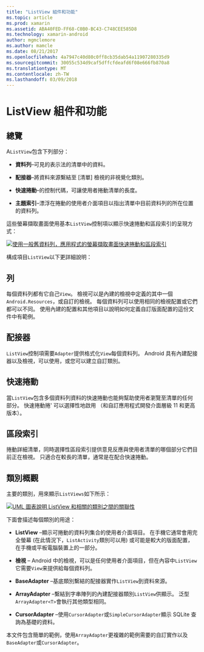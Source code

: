 ```yaml
---
title: "ListView 組件和功能"
ms.topic: article
ms.prod: xamarin
ms.assetid: ABA40FED-FF68-C0B0-BC43-C748CEE585D8
ms.technology: xamarin-android
author: mgmclemore
ms.author: mamcle
ms.date: 08/21/2017
ms.openlocfilehash: 4a7947c40d80c0ff8cb35dab54a11907280335d9
ms.sourcegitcommit: 30055c534d9caf5dffcfdeafd6f08e666fb870a8
ms.translationtype: MT
ms.contentlocale: zh-TW
ms.lasthandoff: 03/09/2018
---
```

# <a name="listview-parts-and-functionality"></a>ListView 組件和功能


## <a name="overview"></a>總覽

A`ListView`包含下列部分：

- **資料列**&ndash;可見的表示法的清單中的資料。

- **配接器**&ndash;將資料來源繫結至 [清單] 檢視的非視覺化類別。

- **快速捲動**&ndash;的控制代碼，可讓使用者捲動清單的長度。

- **主題索引**&ndash;漂浮在捲動的使用者介面項目以指出清單中目前資料列的所在位置的資料列。

這些螢幕擷取畫面使用基本`ListView`控制項以顯示快速捲動和區段索引的呈現方式：

[![使用一般舊資料列，應用程式的螢幕擷取畫面快速捲動和區段索引](parts-and-functionality-images/listviewparts.png)](parts-and-functionality-images/listviewparts.png#lightbox)

構成項目`ListView`以下更詳細說明：


## <a name="rows"></a>列

每個資料列都有它自己`View`。 檢視可以是內建的檢視中定義的其中一個`Android.Resources`，或自訂的檢視。 每個資料列可以使用相同的檢視配置或它們都可以不同。 使用內建的配置和其他項目以說明如何定義自訂版面配置的這份文件中有範例。


## <a name="adapter"></a>配接器

`ListView`控制項需要`Adapter`提供格式化`View`每個資料列。 Android 具有內建配接器以及檢視，可以使用，或您可以建立自訂類別。


## <a name="fast-scrolling"></a>快速捲動

當`ListView`包含多個資料列資料的快速捲動也能夠幫助使用者瀏覽至清單的任何部分。 快速捲動捲' 可以選擇性地啟用 （和自訂應用程式開發介面層級 11 和更高版本）。


## <a name="section-index"></a>區段索引

捲動詳細清單，同時選擇性區段索引提供意見反應與使用者清單的哪個部分它們目前正在檢視。 只適合在較長的清單，通常是在配合快速捲動。


## <a name="classes-overview"></a>類別概觀

主要的類別，用來顯示`ListViews`如下所示：

[![UML 圖表說明 ListView 和相關的類別之間的關聯性](parts-and-functionality-images/image2.png)](parts-and-functionality-images/image2.png#lightbox)

下面會描述每個類別的用途：

- **ListView** &ndash;顯示可捲動的資料列集合的使用者介面項目。 在手機它通常會用完全螢幕 (在此情況下，`ListActivity`類別可以用) 或可能是較大的版面配置，在手機或平板電腦裝置上的一部分。

- **檢視** &ndash; Android 中的檢視，可以是任何使用者介面項目，但在內容中`ListView`它需要`View`来提供給每個資料列。

- **BaseAdapter** &ndash;基底類別繫結的配接器實作`ListView`到資料來源。

- **ArrayAdapter** &ndash;繫結到字串陣列的內建配接器類別`ListView`供顯示。 泛型`ArrayAdapter<T>`會執行其他類型相同。

- **CursorAdapter** &ndash;使用`CursorAdapter`或`SimpleCursorAdapter`顯示 SQLite 查詢為基礎的資料。

本文件包含簡單的範例，使用`ArrayAdapter`更複雜的範例需要的自訂實作以及`BaseAdapter`或`CursorAdapter`。

